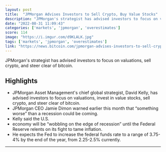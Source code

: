 ```yaml
---
layout: post
title:  "JPMorgan Advises Investors to Sell Crypto, Buy Value Stocks"
description: "JPMorgan's strategist has advised investors to focus on valuations, sell crypto, and steer clear of bitcoin."
date: "2022-08-31 11:09:43"
categories: ['markets', 'jpmorgan', 'overestimates']
score: 114
image: "https://i.imgur.com/d9KLALK.jpg"
tags: ['markets', 'jpmorgan', 'overestimates']
link: "https://news.bitcoin.com/jpmorgan-advises-investors-to-sell-crypto-buy-value-stocks-says-the-fed-overestimates-strength-of-us-economy/?utm_source=coingecko&amp;utm_content=coingecko&amp;utm_campaign=coingecko&amp;utm_medium=coingecko&amp;utm_term=coingecko"
---
```


JPMorgan's strategist has advised investors to focus on valuations, sell crypto, and steer clear of bitcoin.

## Highlights

- JPMorgan Asset Management's chief global strategist, David Kelly, has advised investors to focus on valuations, invest in value stocks, sell crypto, and steer clear of bitcoin.
- JPMorgan CEO Jamie Dimon warned earlier this month that “something worse” than a recession could be coming.
- Kelly said the U.S.
- economy will be “wobbling on the edge of recession” until the Federal Reserve relents on its fight to tame inflation.
- He expects the Fed to increase the federal funds rate to a range of 3.75-4% by the end of the year, from 2.25-2.5% currently.

---
